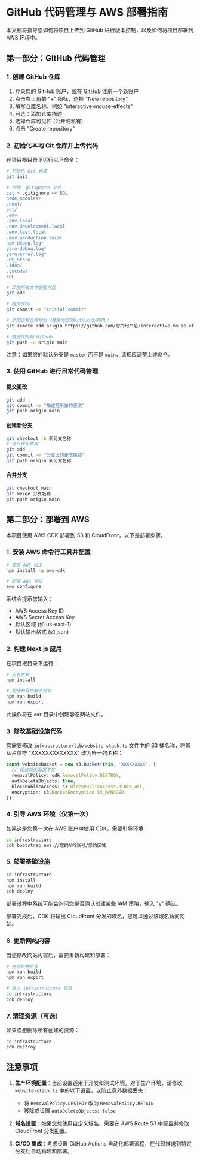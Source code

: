 # GitHub 代码管理与 AWS 部署指南

本文档将指导您如何将项目上传到 GitHub 进行版本控制，以及如何将项目部署到 AWS 环境中。

## 第一部分：GitHub 代码管理

### 1. 创建 GitHub 仓库

1. 登录您的 GitHub 账户，或在 [GitHub](https://github.com) 注册一个新账户
2. 点击右上角的 "+" 图标，选择 "New repository"
3. 填写仓库名称，例如 "interactive-mouse-effects"
4. 可选：添加仓库描述
5. 选择仓库可见性 (公开或私有)
6. 点击 "Create repository"

### 2. 初始化本地 Git 仓库并上传代码

在项目根目录下运行以下命令：

```bash
# 初始化 Git 仓库
git init

# 创建 .gitignore 文件
cat > .gitignore << EOL
node_modules/
.next/
out/
.env
.env.local
.env.development.local
.env.test.local
.env.production.local
npm-debug.log*
yarn-debug.log*
yarn-error.log*
.DS_Store
.idea/
.vscode/
EOL

# 添加所有文件到暂存区
git add .

# 提交代码
git commit -m "Initial commit"

# 添加远程仓库地址（替换为您的GitHub仓库URL）
git remote add origin https://github.com/您的用户名/interactive-mouse-effects.git

# 推送代码到 GitHub
git push -u origin main
```

注意：如果您的默认分支是 `master` 而不是 `main`，请相应调整上述命令。

### 3. 使用 GitHub 进行日常代码管理

#### 提交更改

```bash
git add .
git commit -m "描述您所做的更改"
git push origin main
```

#### 创建新分支

```bash
git checkout -b 新分支名称
# 进行代码修改
git add .
git commit -m "分支上的更改描述"
git push origin 新分支名称
```

#### 合并分支

```bash
git checkout main
git merge 分支名称
git push origin main
```

## 第二部分：部署到 AWS

本项目使用 AWS CDK 部署到 S3 和 CloudFront，以下是部署步骤。

### 1. 安装 AWS 命令行工具并配置

```bash
# 安装 AWS CLI
npm install -g aws-cdk

# 配置 AWS 凭证
aws configure
```

系统会提示您输入：
- AWS Access Key ID
- AWS Secret Access Key
- 默认区域 (如 us-east-1)
- 默认输出格式 (如 json)

### 2. 构建 Next.js 应用

在项目根目录下运行：

```bash
# 安装依赖
npm install

# 构建和导出静态网站
npm run build
npm run export
```

此操作将在 `out` 目录中创建静态网站文件。

### 3. 修改基础设施代码

您需要修改 `infrastructure/lib/website-stack.ts` 文件中的 S3 桶名称，将其从占位符 "XXXXXXXXXXXXX" 改为唯一的名称：

```typescript
const websiteBucket = new s3.Bucket(this, 'XXXXXXXXX', {
  // 保持其他配置不变
  removalPolicy: cdk.RemovalPolicy.DESTROY,
  autoDeleteObjects: true,
  blockPublicAccess: s3.BlockPublicAccess.BLOCK_ALL,
  encryption: s3.BucketEncryption.S3_MANAGED,
});
```

### 4. 引导 AWS 环境（仅第一次）

如果这是您第一次在 AWS 账户中使用 CDK，需要引导环境：

```bash
cd infrastructure
cdk bootstrap aws://您的AWS账号/您的区域
```

### 5. 部署基础设施

```bash
cd infrastructure
npm install
npm run build
cdk deploy
```

部署过程中系统可能会询问您是否确认创建某些 IAM 策略，输入 "y" 确认。

部署完成后，CDK 将输出 CloudFront 分发的域名，您可以通过该域名访问网站。

### 6. 更新网站内容

当您修改网站内容后，需要重新构建和部署：

```bash
# 在项目根目录
npm run build
npm run export

# 进入 infrastructure 目录
cd infrastructure
cdk deploy
```

### 7. 清理资源（可选）

如果您想删除所有创建的资源：

```bash
cd infrastructure
cdk destroy
```

## 注意事项

1. **生产环境配置**：当前设置适用于开发和测试环境。对于生产环境，请修改 `website-stack.ts` 中的以下设置，以防止意外数据丢失：
   - 将 `RemovalPolicy.DESTROY` 改为 `RemovalPolicy.RETAIN`
   - 移除或设置 `autoDeleteObjects: false`

2. **域名设置**：如果您想使用自定义域名，需要在 AWS Route 53 中配置并修改 CloudFront 分发配置。

3. **CI/CD 集成**：考虑设置 GitHub Actions 自动化部署流程，在代码推送到特定分支后自动构建和部署。